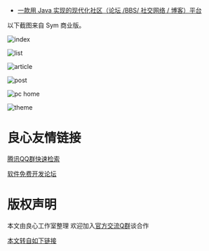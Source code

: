 * [一款用 Java 实现的现代化社区（论坛 /BBS/ 社交网络 / 博客）平台](http://u.720life.cn/g/a403b9f09ec47bda0547a75d1a5e3d4001ce11cb1c9f2e8e790d4526c77fa9cc4558a1db3f739a4edd8ffbf872c1364d)

以下截图来自 Sym 商业版。

![index](https://user-images.githubusercontent.com/970828/68215287-edade380-0019-11ea-8af3-877f6cec716e.png)

![list](https://user-images.githubusercontent.com/970828/61682145-08966980-ad43-11e9-9d90-b70c194e3d8b.png)

![article](https://user-images.githubusercontent.com/970828/68215922-08348c80-001b-11ea-9163-3c2fd2ccfef0.png)

![post](https://user-images.githubusercontent.com/970828/61682148-092f0000-ad43-11e9-8de3-46e35ec4b474.png)

![pc home](https://user-images.githubusercontent.com/970828/68214389-5300d500-0018-11ea-9c58-9edb9d066353.png)

![theme](https://user-images.githubusercontent.com/970828/68213511-af62f500-0016-11ea-8c82-1c20d23907e1.png)



 # 良心友情链接

[腾讯QQ群快速检索](http://u.720life.cn/s/8cf73f7c)

[软件免费开发论坛](http://u.720life.cn/s/bbb01dc0)

# 版权声明 

本文由良心工作室整理 欢迎加入[官方交流Q群](https://u.720life.cn/s/f2316816)谈合作

[本文转自如下链接](http://u.720life.cn/g/2e71d0f0a5c601172267ba20d3a43c6e0900ef1dbdbe32f041c5fe8736e1a4652b5bf26ec4ee2e42ddf8aef9294188a2580264d6737e0ee5d7227d90744e4480)